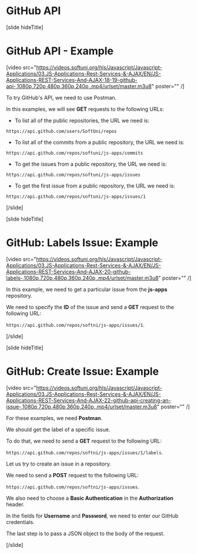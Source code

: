# GitHub API

[slide hideTitle]

# GitHub API - Example

[video src="https://videos.softuni.org/hls/Javascript/Javascript-Applications/03.JS-Applications-Rest-Services-&-AJAX/EN/JS-Applications-REST-Services-And-AJAX-18-19-github-api-,1080p,720p,480p,360p,240p,.mp4/urlset/master.m3u8" poster="" /]

To try GitHub's API, we need to use Postman.

In this examples, we will see **GET** requests to the following URLs:

- To list all of the public repositories, the URL we need is: 

`https://api.github.com/users/SoftUni/repos`

- To list all of the commits from a public repository, the URL we need is: 

`https://api.github.com/repos/softuni/js-apps/commits`

- To get the issues from a public repository, the URL we need is: 

`https://api.github.com/repos/softuni/js-apps/issues`

- To get the first issue from a public repository, the URL we need is: 

`https://api.github.com/repos/softuni/js-apps/issues/1`

[/slide]

[slide hideTitle]

# GitHub: Labels Issue: Example

[video src="https://videos.softuni.org/hls/Javascript/Javascript-Applications/03.JS-Applications-Rest-Services-&-AJAX/EN/JS-Applications-REST-Services-And-AJAX-20-github-labels-,1080p,720p,480p,360p,240p,.mp4/urlset/master.m3u8" poster="" /]

In this example, we need to get a particular issue from the **js-apps** repository.

We need to specify the **ID** of the issue and send a **GET** request to the following URL: 

`https://api.github.com/repos/softni/js-apps/issues/1`.

[/slide]

[slide hideTitle]

# GitHub: Create Issue: Example

[video src="https://videos.softuni.org/hls/Javascript/Javascript-Applications/03.JS-Applications-Rest-Services-&-AJAX/EN/JS-Applications-REST-Services-And-AJAX-22-github-api-creating-an-issue-,1080p,720p,480p,360p,240p,.mp4/urlset/master.m3u8" poster="" /]

For these examples, we need **Postman**.

We should get the label of a specific issue.

To do that, we need to send a **GET** request to the following URL: 

`https://api.github.com/repos/softni/js-apps/issues/1/labels`.

Let us try to create an issue in a repository.

We need to send a **POST** request to the following URL: 

`https://api.github.com/repos/softni/js-apps/issues`.

We also need to choose a **Basic Authentication** in the **Authorization** header. 

In the fields for **Username** and **Password**, we need to enter our GitHub credentials.

The last step is to pass a JSON object to the body of the request.

[/slide]
